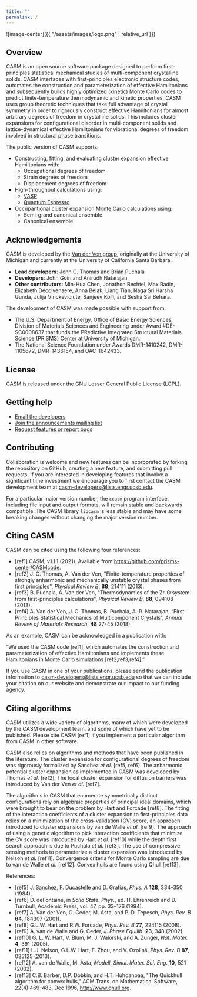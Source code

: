```yaml
---
title: ""
permalink: /
---
```


![image-center]({{ "/assets/images/logo.png" | relative_url }})

## Overview

CASM is an open source software package designed to perform first-principles statistical mechanical studies of multi-component crystalline solids. CASM interfaces with first-principles electronic structure codes, automates the construction and parameterization of effective Hamiltonians and subsequently builds highly optimized (kinetic) Monte Carlo codes to predict finite-temperature thermodynamic and kinetic properties. CASM uses group theoretic techniques that take full advantage of crystal symmetry in order to rigorously construct effective Hamiltonians for almost arbitrary degrees of freedom in crystalline solids. This includes cluster expansions for configurational disorder in multi-component solids and lattice-dynamical effective Hamiltonians for vibrational degrees of freedom involved in structural phase transitions.

The public version of CASM supports:

- Constructing, fitting, and evaluating cluster expansion effective Hamiltonians with:
  - Occupational degrees of freedom
  - Strain degrees of freedom
  - Displacement degrees of freedom
- High-throughput calculations using:
  - [VASP](https://www.vasp.at)  
  - [Quantum Espresso](https://www.quantum-espresso.org/)
- Occupantional cluster expansion Monte Carlo calculations using:
  - Semi-grand canonical ensemble
  - Canonical ensemble

## Acknowledgements

CASM is developed by the [Van der Ven group](https://labs.materials.ucsb.edu/vanderven/anton/), originally at the University of Michigan and currently at the University of California Santa Barbara.

- **Lead developers**:  John C. Thomas and Brian Puchala
- **Developers**:  John Goiri and Anirudh Natarajan
- **Other contributors**: Min-Hua Chen, Jonathon Bechtel, Max Radin, Elizabeth Decolvenaere, Anna Belak, Liang Tian, Naga Sri Harsha Gunda, Julija Vinckeviciute, Sanjeev Kolli, and Sesha Sai Behara.

The development of CASM was made possible with support from:
- The U.S. Department of Energy, Office of Basic Energy Sciences, Division of Materials Sciences and Engineering under Award #DE-SC0008637 that funds the PRedictive Integrated Structural Materials Science (PRISMS) Center at University of Michigan.
- The National Science Foundation under Awards DMR-1410242, DMR-1105672, DMR-1436154, and OAC-1642433.

## License

CASM is released under the GNU Lesser General Public License (LGPL).

## Getting help

- [Email the developers](mailto:casm-developers@lists.engr.ucsb.edu)
- [Join the announcements mailing list](https://lists.engr.ucsb.edu/mailman/listinfo/casm-users)
- [Request features or report bugs](https://github.com/prisms-center/CASMcode/issues)

## Contributing

Collaboration is welcome and new features can be incorporated by forking the repository on GitHub, creating a new feature, and submitting pull requests. If you are interested in developing features that involve a significant time investment we encourage you to first contact the CASM development team at <casm-developers@lists.engr.ucsb.edu>.

For a particular major version number, the ``ccasm`` program interface, including file input and output formats, will remain stable and backwards compatible. The CASM library ``libcasm`` is less stable and may have some breaking changes without changing the major version number.

## Citing CASM

CASM can be cited using the following four references:

- [ref1] CASM, v1.1.1 (2021). Available from https://github.com/prisms-center/CASMcode.
- [ref2] J. C. Thomas, A. Van der Ven, "Finite-temperature properties of strongly anharmonic and mechanically unstable crystal phases from first principles", *Physical Review B*, **88**, 214111 (2013).
- [ref3] B. Puchala, A. Van der Ven, "Thermodynamics of the Zr-O system from first-principles calculations", *Physical Review B*, **88**, 094108 (2013).
- [ref4] A. Van der Ven, J. C. Thomas, B. Puchala, A. R. Natarajan, “First-Principles Statistical Mechanics of Multicomponent Crystals”, *Annual Review of Materials Research*, **48** 27-45 (2018).

As an example, CASM can be acknowledged in a publication with:

“We used the CASM code [ref1], which automates the construction and parameterization of effective Hamiltonians and implements these Hamiltonians in Monte Carlo simulations [ref2,ref3,ref4].”

If you use CASM in one of your publications, please send the publication information to [casm-developers@lists.engr.ucsb.edu](mailto:casm-developers@lists.engr.ucsb.edu) so that we can
include your citation on our website and demonstrate our impact to our funding agency.

## Citing algorithms

CASM utilizes a wide variety of algorithms, many of which were developed by the CASM development team, and some of which have yet to be published. Please cite CASM [ref1] if you implement a particular algorithm from CASM in other software.

CASM also relies on algorithms and methods that have been published in the literature. The cluster expansion for configurational degrees of freedom was rigorously formalized by Sanchez *et al.* [ref5, ref6]. The anharmonic potential cluster expansion as implemented in CASM was developed by Thomas *et al.* [ref2]. The local cluster expansion for diffusion barriers was introduced by Van der Ven *et al.* [ref7].

The algorithms in CASM that enumerate symmetrically distinct configurations rely on algebraic properties of principal ideal domains, which were brought to bear on the problem by Hart and Forcade [ref8]. The fitting of the interaction coefficients of a cluster expansion to first-principles data relies on a minimization of the cross-validation (CV) score, an approach introduced to cluster expansions by van de Walle *et al.* [ref9]. The approach of using a genetic algorithm to pick interaction coefficients that minimize the CV score was introduced by Hart *et al.* [ref10] while the depth first search approach is due to Puchala *et al.* [ref3]. The use of compressive sensing methods to parameterize a cluster expansion was introduced by Nelson *et al.* [ref11]. Convergence criteria for Monte Carlo sampling are due to van de Walle *et al.* [ref12]. Convex hulls are found using Qhull [ref13].

References:
- [ref5] J. Sanchez, F. Ducastelle and D. Gratias, *Phys. A* **128**, 334–350 (1984).
- [ref6] D. deFontaine, in *Solid State. Phys.*, ed. H. Ehrenreich and D. Turnbull, Academic Press, vol. 47, pp. 33–176 (1994).
- [ref7] A. Van der Ven, G. Ceder, M. Asta, and P. D. Tepesch, *Phys. Rev. B* **64**, 184307 (2001).
- [ref8] G.L.W. Hart and R.W. Forcade, *Phys. Rev. B* **77**, 224115 (2008).
- [ref9] A. van de Walle and G. Ceder, *J. Phase Equilib.* **23**, 348 (2002).
- [ref10] G. L. W. Hart, V. Blum, M. J. Walorski, and A. Zunger, *Nat. Mater.* **4**, 391 (2005).
- [ref11] L.J. Nelson, G.L.W. Hart, F. Zhou, and V. Ozoliņš, *Phys. Rev. B* **87**, 035125 (2013).
- [ref12] A. van de Walle, M. Asta, *Modell. Simul. Mater. Sci. Eng.* **10**, 521 (2002).
- [ref13] C.B. Barber, D.P. Dobkin, and H.T. Huhdanpaa, "The Quickhull algorithm for convex hulls," ACM Trans. on Mathematical Software, 22(4):469-483, Dec 1996, http://www.qhull.org.
